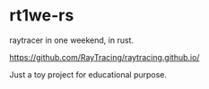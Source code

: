 
# rt1we-rs

raytracer in one weekend, in rust.

https://github.com/RayTracing/raytracing.github.io/

Just a toy project for educational purpose.
